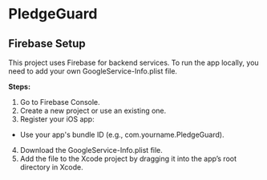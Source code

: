 # PledgeGuard

## **Firebase Setup**
This project uses Firebase for backend services.
To run the app locally, you need to add your own GoogleService-Info.plist file.

**Steps:**
1. Go to Firebase Console.
2. Create a new project or use an existing one.
3. Register your iOS app:
- Use your app's bundle ID (e.g., com.yourname.PledgeGuard).
4. Download the GoogleService-Info.plist file.
5. Add the file to the Xcode project by dragging it into the app’s root directory in Xcode.
